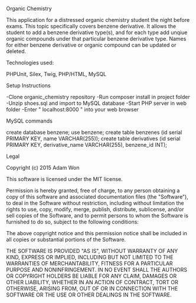 Organic Chemistry

This application for a distressed organic chemistry student the night before exams. This topic specifically covers benzene derivative.  It allows the student to add a benzene derivative type(s), and for each type add unqiue organic compounds under that particular benzene derivative type. Names for either benzene derivative or organic compound can be updated or deleted.

Technologies used:

PHPUnit, Silex, Twig, PHP/HTML, MySQL

Setup Instructions

-Clone organic_chemistry repository -Run composer install in project folder -Unzip shoes.sql and import to MySQL database -Start PHP server in web folder -Enter " localhost:8000 " into your web browser

MySQL commands

create database benzene; use benzene; create table benzenes (id serial PRIMARY KEY, name VARCHAR(255)); create table derivatives (id serial PRIMARY KEY, derivative_name VARCHAR(255), benzene_id INT);

Legal

Copyright (c) 2015 Adam Won

This software is licensed under the MIT license.

Permission is hereby granted, free of charge, to any person obtaining a copy of this software and associated documentation files (the "Software"), to deal in the Software without restriction, including without limitation the rights to use, copy, modify, merge, publish, distribute, sublicense, and/or sell copies of the Software, and to permit persons to whom the Software is furnished to do so, subject to the following conditions:

The above copyright notice and this permission notice shall be included in all copies or substantial portions of the Software.

THE SOFTWARE IS PROVIDED "AS IS", WITHOUT WARRANTY OF ANY KIND, EXPRESS OR IMPLIED, INCLUDING BUT NOT LIMITED TO THE WARRANTIES OF MERCHANTABILITY, FITNESS FOR A PARTICULAR PURPOSE AND NONINFRINGEMENT. IN NO EVENT SHALL THE AUTHORS OR COPYRIGHT HOLDERS BE LIABLE FOR ANY CLAIM, DAMAGES OR OTHER LIABILITY, WHETHER IN AN ACTION OF CONTRACT, TORT OR OTHERWISE, ARISING FROM, OUT OF OR IN CONNECTION WITH THE SOFTWARE OR THE USE OR OTHER DEALINGS IN THE SOFTWARE.
